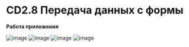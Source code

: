 # CD2.8 Передача данных с формы

**Работа приложения**

![image](https://user-images.githubusercontent.com/70904778/169336990-35fd8601-b2a4-47f1-a2e9-9dfa84c9e74c.png)
![image](https://user-images.githubusercontent.com/70904778/169337023-634cdc16-f207-4731-bc23-189f18f23692.png)
![image](https://user-images.githubusercontent.com/70904778/169337053-dd373cff-656e-4ac3-ba8b-2755e1f4015e.png)
![image](https://user-images.githubusercontent.com/70904778/169337077-e6221486-0c1e-4218-b1c4-ab6714768265.png)
